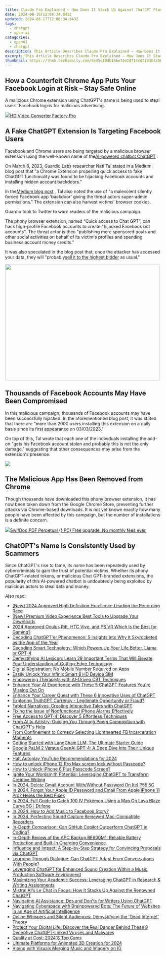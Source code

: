 ```yaml
---
title: Claude Pro Explained – How Does It Stack Up Against ChatGPT Plus?
date: 2024-08-16T12:08:34.843Z
updated: 2024-08-17T12:08:34.843Z
tags:
  - chatgpt
  - open-ai
categories:
  - openAI
  - chatgpt
description: This Article Describes Claude Pro Explained – How Does It Stack Up Against ChatGPT Plus?
excerpt: This Article Describes Claude Pro Explained – How Does It Stack Up Against ChatGPT Plus?
thumbnail: https://thmb.techidaily.com/6e45c104b16be74e2d714cd2f33b3c56eb416bf62e899ada74117de94df4148a.jpg
---
```


## How a Counterfeit Chrome App Puts Your Facebook Login at Risk – Stay Safe Online

 A malicious Chrome extension using ChatGPT's name is being used to steal users' Facebook logins for malicious advertising.

<!-- affiliate ads begin -->
<a href="https://secure.2checkout.com/order/checkout.php?PRODS=4537546&QTY=1&AFFILIATE=108875&CART=1"><img src="https://secure.avangate.com/images/merchant/4b0a0290ad7df100b77e86839989a75e/products/7_copy_2_2_hdpro.png" border="0">HD Video Converter Factory Pro</a>
<!-- affiliate ads end -->
## A Fake ChatGPT Extension Is Targeting Facebook Users

 Facebook and Chrome users are being targeted by a malicious browser extension using the well-known name of the[AI-powered chatbot ChatGPT](https://www.makeuseof.com/what-is-chat-gpt-generative-ai-explained/) .

 On March 8, 2023, Guardio Labs researcher Nati Tal stated in a Medium blog post that "a Chrome Extension propelling quick access to fake ChatGPT functionality was found to be hijacking Facebook accounts and installing hidden account backdoors."

 In the[Medium blog post](https://labs.guard.io/fakegpt-new-variant-of-fake-chatgpt-chrome-extension-stealing-facebook-ad-accounts-with-4c9996a8f282) , Tal also noted the use of "a malevolent silently forced Facebook app 'backdoor' giving the threat actors super-admin permissions." The extension can also harvest victims' browser cookies.

Guardio took to Twitter to warn readers of the malicious campaign.

 The phony browser extension, named “Quick access to Chat GPT”, can hack high-profile Facebook accounts to create "hijacked Facebook bot accounts". The threat actor is then "publishing more sponsored posts and other social activities on behalf of its victim's profiles and spending business account money credits."

 It was also speculated in the blog post that, once the attacker has accessed your data, they will "probably[sell it to the highest bidder](https://www.makeuseof.com/how-can-data-be-sold-dark-web/) as usual."

<!-- affiliate ads begin -->
<a href="https://electronicx.pxf.io/c/5597632/1872456/14483" target="_top" id="1872456"><img src="//a.impactradius-go.com/display-ad/14483-1872456" border="0" alt="" width="500" height="375"/></a><img height="0" width="0" src="https://imp.pxf.io/i/5597632/1872456/14483" style="position:absolute;visibility:hidden;" border="0" />
<!-- affiliate ads end -->
## Thousands of Facebook Accounts May Have Been Compromised

 In this malicious campaign, thousands of Facebook accounts may have been successfully hijacked. In the aforementioned blog post, it was stated that there are "more than 2000 users installing this extension on a daily basis since its first appearance on 03/03/2023."

 On top of this, Tal wrote that each one of the individuals installing the add-on "gets his Facebook account stolen and probably this is not the only damage," suggesting that other consequences may arise from the extension's presence.

<!-- affiliate ads begin -->
<a href="https://store.nero.com/order/checkout.php?PRODS=22889392&QTY=1&AFFILIATE=108875&CART=1"><img src="http://webstatic.nero.com/nero2015-com-wAssets/img/affiliate/media/banner728-90eng.jpg" border="0"></a>
<!-- affiliate ads end -->
## The Malicious App Has Been Removed from Chrome

 Though thousands have downloaded this phony browser extension, it has now been taken down from the Google Chrome Store, preventing further attacks via Chrome-based downloads. It is not yet known exactly how many people have been affected by this campaign, but the number of installations is a definite concern.

<!-- affiliate ads begin -->
<a href="https://purchase.swifdoo.com/order/checkout.php?PRODS=40002162&QTY=1&AFFILIATE=108875&CART=1"><img src="https://secure.avangate.com/images/merchant/8b932759a5a04ddb34bf79e3f9072e4b/products/1_Product%20box%20white-1024x1024.png" border="0">SwifDoo PDF Perpetual (1 PC) Free upgrade. No monthly fees ever. 
</a>
<!-- affiliate ads end -->
## ChatGPT's Name Is Consistently Used by Scammers

 Since ChatGPT's rise to fame, its name has been repeatedly used by cybercriminals to gain the trust of potential victims. Whether its phony ChatGPT-related tokens, or malicious Chat GPT-branded extensions, the popularity of this AI-powered chatbot is undoubtedly being exploited by malicious actors to steal data and money.


<ins class="adsbygoogle"
     style="display:block"
     data-ad-format="autorelaxed"
     data-ad-client="ca-pub-7571918770474297"
     data-ad-slot="1223367746"></ins>



<ins class="adsbygoogle"
     style="display:block"
     data-ad-client="ca-pub-7571918770474297"
     data-ad-slot="8358498916"
     data-ad-format="auto"
     data-full-width-responsive="true"></ins>

<span class="atpl-alsoreadstyle">Also read:</span>
<div><ul>
<li><a href="https://screen-mirroring-recording.techidaily.com/new-2024-approved-high-definition-excellence-leading-the-recording-race/"><u>[New] 2024 Approved  High Definition Excellence  Leading the Recording Race</u></a></li>
<li><a href="https://extra-skills.techidaily.com/new-premium-video-experience-best-tools-to-upgrade-your-downloads/"><u>[New] Premium Video Experience  Best Tools to Upgrade Your Downloads</u></a></li>
<li><a href="https://vp-tips.techidaily.com/2024-approved-oculus-rift-htc-vive-and-ps-vr-which-is-the-best-for-gaming/"><u>2024 Approved  Oculus Rift, HTC Vive, and PS VR  Which Is the Best for Gaming?</u></a></li>
<li><a href="https://tech-haven.techidaily.com/decoding-chatgpter-phenomenon-5-insights-into-why-it-skyrocketed-as-the-app-of-the-year/"><u>Decoding ChatGPT'er Phenomenon: 5 Insights Into Why It Skyrocketed as the App of the Year</u></a></li>
<li><a href="https://tech-haven.techidaily.com/decoding-smart-technology-which-powers-up-your-life-better-llama-or-gpt-4/"><u>Decoding Smart Technology: Which Powers Up Your Life Better, Llama or GPT-4</u></a></li>
<li><a href="https://tech-haven.techidaily.com/demystifying-ai-lexicon-learn-29-important-terms-that-will-elevate-your-understanding-of-cutting-edge-technology/"><u>Demystifying AI Lexicon: Learn 29 Important Terms That Will Elevate Your Understanding of Cutting-Edge Technology</u></a></li>
<li><a href="https://tech-haven.techidaily.com/digital-registration-no-mobile-number-required-on-apps/"><u>Digital Registration: No Mobile Number Required on Apps</u></a></li>
<li><a href="https://sim-unlock.techidaily.com/easily-unlock-your-infinix-smart-8-hd-device-sim-by-drfone-android/"><u>Easily Unlock Your Infinix Smart 8 HD Device SIM</u></a></li>
<li><a href="https://tech-haven.techidaily.com/empowering-therapists-with-ai-driven-cbt-techniques/"><u>Empowering Therapists with AI-Driven CBT Techniques</u></a></li>
<li><a href="https://tech-haven.techidaily.com/enhance-your-ai-experience-with-these-5-chatgpt-features-youre-missing-out-on/"><u>Enhance Your AI Experience with These 5 ChatGPT Features You're Missing Out On</u></a></li>
<li><a href="https://tech-haven.techidaily.com/enhance-your-career-quest-with-these-6-innovative-uses-of-chatgpt/"><u>Enhance Your Career Quest with These 6 Innovative Uses of ChatGPT</u></a></li>
<li><a href="https://tech-haven.techidaily.com/exploring-truthgpt-currency-legitimate-opportunity-or-fraud/"><u>Exploring TruthGPT Currency - Legitimate Opportunity or Fraud?</u></a></li>
<li><a href="https://tech-haven.techidaily.com/fabled-narratives-creating-interactive-tales-with-chatgpt/"><u>Fabled Narratives: Creating Interactive Tales with ChatGPT</u></a></li>
<li><a href="https://fox-that.techidaily.com/fixing-the-issue-of-nonfunctional-iphone-alarms-effectively/"><u>Fixing the Issue of Nonfunctional iPhone Alarms Effectively</u></a></li>
<li><a href="https://tech-haven.techidaily.com/free-access-to-gpt-4-discover-5-effortless-techniques/"><u>Free Access to GPT-4: Discover 5 Effortless Techniques</u></a></li>
<li><a href="https://tech-haven.techidaily.com/from-ai-to-artistry-guiding-you-through-poem-composition-with-chatgpts-help/"><u>From AI to Artistry: Guiding You Through Poem Composition with ChatGPT's Help</u></a></li>
<li><a href="https://facebook-videos.techidaily.com/from-confinement-to-comedy-selecting-lighthearted-fb-incarceration-moments/"><u>From Confinement to Comedy  Selecting Lighthearted FB Incarceration Moments</u></a></li>
<li><a href="https://tech-haven.techidaily.com/getting-started-with-langchain-llm-the-ultimate-starter-guide/"><u>Getting Started with LangChain LLM: The Ultimate Starter Guide</u></a></li>
<li><a href="https://tech-haven.techidaily.com/google-palm-2-versus-openai-gpt-4-a-deep-dive-into-their-unique-features/"><u>Google PaLM 2 Versus OpenAI GPT-4: A Deep Dive Into Their Unique Features</u></a></li>
<li><a href="https://youtube-stream.techidaily.com/halt-autoplay-youtube-recommendations-for-2024/"><u>Halt Autoplay YouTube Recommendations for 2024</u></a></li>
<li><a href="https://review-topics.techidaily.com/how-to-unlock-iphone-12-pro-max-screen-lock-without-passcode-by-drfone-ios-unlock-ios-unlock/"><u>How to unlock iPhone 12 Pro Max screen lock without Passcode?</u></a></li>
<li><a href="https://ios-unlock.techidaily.com/how-to-unlock-iphone-6-plus-passcode-screen-by-drfone-ios/"><u>How to Unlock iPhone 6 Plus Passcode Screen?</u></a></li>
<li><a href="https://tech-haven.techidaily.com/ignite-your-wordsmith-potential-leveraging-chatgpt-to-transform-creative-writing/"><u>Ignite Your Wordsmith Potential: Leveraging ChatGPT to Transform Creative Writing</u></a></li>
<li><a href="https://unlock-android.techidaily.com/in-2024-delete-gmail-account-withwithout-password-on-itel-p55-5g-by-drfone-android/"><u>In 2024, Delete Gmail Account With/Without Password On Itel P55 5G</u></a></li>
<li><a href="https://apple-account.techidaily.com/in-2024-forgot-your-apple-id-password-and-email-from-apple-iphone-11-pro-heres-the-best-fixes-by-drfone-ios/"><u>In 2024, Forgot Your Apple ID Password and Email From Apple iPhone 11 Pro? Heres the Best Fixes</u></a></li>
<li><a href="https://android-pokemon-go.techidaily.com/in-2024-full-guide-to-catch-100-iv-pokemon-using-a-map-on-lava-blaze-curve-5g-drfone-by-drfone-virtual-android/"><u>In 2024, Full Guide to Catch 100 IV Pokémon Using a Map On Lava Blaze Curve 5G | Dr.fone</u></a></li>
<li><a href="https://facebook-clips.techidaily.com/in-2024-how-to-add-music-to-facebook-story/"><u>In 2024, How to Add Music to Facebook Story?</u></a></li>
<li><a href="https://desktop-recording.techidaily.com/in-2024-perfecting-sound-capture-reviewed-mac-compatible-recorders/"><u>In 2024, Perfecting Sound Capture  Reviewed Mac-Compatible Recorders</u></a></li>
<li><a href="https://tech-haven.techidaily.com/in-depth-comparison-can-github-copilot-outperform-chatgpt-in-coding/"><u>In-Depth Comparison: Can GitHub Copilot Outperform ChatGPT in Coding?</u></a></li>
<li><a href="https://buynow-info.techidaily.com/in-depth-review-of-the-apc-backup-be600m1-reliable-battery-protection-and-built-in-charging-convenience/"><u>In-Depth Review of the APC Backup BE600M1: Reliable Battery Protection and Built-In Charging Convenience</u></a></li>
<li><a href="https://tech-haven.techidaily.com/influence-and-impact-a-step-by-step-strategy-for-convincing-proposals-via-chatgpt/"><u>Influence and Impact: A Step-by-Step Strategy for Convincing Proposals via ChatGPT</u></a></li>
<li><a href="https://tech-haven.techidaily.com/learning-through-dialogue-can-chatgpt-adapt-from-conversations-with-people/"><u>Learning Through Dialogue: Can ChatGPT Adapt From Conversations With People?</u></a></li>
<li><a href="https://tech-haven.techidaily.com/leveraging-chatgpt-for-enhanced-sound-creation-within-a-music-production-software-environment/"><u>Leveraging ChatGPT for Enhanced Sound Creation Within a Music Production Software Environment</u></a></li>
<li><a href="https://tech-haven.techidaily.com/maximizing-your-academic-success-leveraging-chatgpt-in-research-and-writing-assignments/"><u>Maximizing Your Academic Success: Leveraging ChatGPT in Research & Writing Assignments</u></a></li>
<li><a href="https://tech-haven.techidaily.com/mistral-ais-le-chat-in-focus-how-it-stacks-up-against-the-renowned-chatgpt/"><u>Mistral AI's Le Chat in Focus: How It Stacks Up Against the Renowned ChatGPT</u></a></li>
<li><a href="https://tech-haven.techidaily.com/navigating-ai-assistance-dos-and-donts-for-writers-using-chatgpt/"><u>Navigating AI Assistance: Dos and Don'ts for Writers Using ChatGPT</u></a></li>
<li><a href="https://tech-haven.techidaily.com/navigating-cyberspace-with-brainpowered-bots-the-future-of-websites-in-an-age-of-artificial-intelligence/"><u>Navigating Cyberspace with Brainpowered Bots: The Future of Websites in an Age of Artificial Intelligence</u></a></li>
<li><a href="https://tech-haven.techidaily.com/online-whispers-and-silent-audiences-demystifying-the-dead-internet-theory/"><u>Online Whispers and Silent Audiences: Demystifying the 'Dead Internet' Theory</u></a></li>
<li><a href="https://tech-haven.techidaily.com/protect-your-digital-life-discover-the-real-danger-behind-these-9-deceptive-chatgpt-linked-viruses-and-malwares/"><u>Protect Your Digital Life: Discover the Real Danger Behind These 9 Deceptive ChatGPT-Linked Viruses and Malwares</u></a></li>
<li><a href="https://buynow-reviews.techidaily.com/quality-at-cost-2024s-top-cams/"><u>Quality at Cost: 2024'S Top Cams</u></a></li>
<li><a href="https://some-skills.techidaily.com/ultimate-platforms-for-animated-3d-creation-for-2024/"><u>Ultimate Platforms for Animated 3D Creation for 2024</u></a></li>
<li><a href="https://instagram-videos.techidaily.com/vibing-with-visuals-merging-music-and-imagery-on-ig/"><u>Vibing with Visuals  Merging Music and Imagery on IG</u></a></li>
</ul></div>
